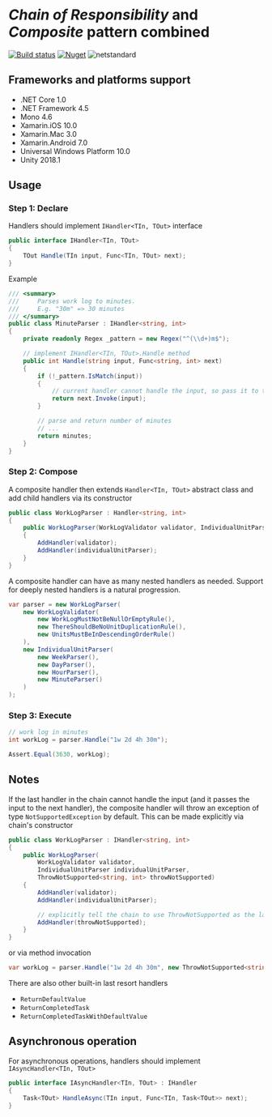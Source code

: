 # _Chain of Responsibility_ and _Composite_ pattern combined

[![Build status](https://ci.appveyor.com/api/projects/status/dc5qp2litp7rt74k?svg=true)](https://ci.appveyor.com/project/sonbua/responsibilitychain) [![Nuget](https://img.shields.io/nuget/v/ResponsibilityChain.svg)](https://www.nuget.org/packages/ResponsibilityChain) ![netstandard](https://img.shields.io/badge/netstandard-1.1-green)

## Frameworks and platforms support
- .NET Core 1.0
- .NET Framework 4.5
- Mono 4.6
- Xamarin.iOS 10.0
- Xamarin.Mac 3.0
- Xamarin.Android 7.0
- Universal Windows Platform 10.0
- Unity 2018.1

## Usage

### Step 1: Declare

Handlers should implement `IHandler<TIn, TOut>` interface

```c#
public interface IHandler<TIn, TOut>
{
    TOut Handle(TIn input, Func<TIn, TOut> next);
}
```

Example

```c#
/// <summary>
///     Parses work log to minutes.
///     E.g. "30m" => 30 minutes
/// </summary>
public class MinuteParser : IHandler<string, int>
{
    private readonly Regex _pattern = new Regex("^(\\d+)m$");

    // implement IHandler<TIn, TOut>.Handle method
    public int Handle(string input, Func<string, int> next)
    {
        if (!_pattern.IsMatch(input))
        {
            // current handler cannot handle the input, so pass it to the next handler
            return next.Invoke(input);
        }

        // parse and return number of minutes
        // ...
        return minutes;
    }
}
```

### Step 2: Compose

A composite handler then extends `Handler<TIn, TOut>` abstract class and add child handlers via its constructor

```c#
public class WorkLogParser : Handler<string, int>
{
    public WorkLogParser(WorkLogValidator validator, IndividualUnitParser individualUnitParser)
    {
        AddHandler(validator);
        AddHandler(individualUnitParser);
    }
}
```

A composite handler can have as many nested handlers as needed. Support for deeply nested handlers is a natural progression.

```c#
var parser = new WorkLogParser(
    new WorkLogValidator(
        new WorkLogMustNotBeNullOrEmptyRule(),
        new ThereShouldBeNoUnitDuplicationRule(),
        new UnitsMustBeInDescendingOrderRule()
    ),
    new IndividualUnitParser(
        new WeekParser(),
        new DayParser(),
        new HourParser(),
        new MinuteParser()
    )
);
```

### Step 3: Execute

```c#
// work log in minutes
int workLog = parser.Handle("1w 2d 4h 30m");

Assert.Equal(3630, workLog);
```

## Notes

If the last handler in the chain cannot handle the input (and it passes the input to the next handler), the composite handler will throw an exception of type `NotSupportedException` by default. This can be made explicitly via chain's constructor

```c#
public class WorkLogParser : IHandler<string, int>
{
    public WorkLogParser(
        WorkLogValidator validator,
        IndividualUnitParser individualUnitParser,
        ThrowNotSupported<string, int> throwNotSupported)
    {
        AddHandler(validator);
        AddHandler(individualUnitParser);

        // explicitly tell the chain to use ThrowNotSupported as the last resort
        AddHandler(throwNotSupported);
    }
}
```

or via method invocation

```c#
var workLog = parser.Handle("1w 2d 4h 30m", new ThrowNotSupported<string, int>().Handle);
```

There are also other built-in last resort handlers
* `ReturnDefaultValue`
* `ReturnCompletedTask`
* `ReturnCompletedTaskWithDefaultValue`

## Asynchronous operation

For asynchronous operations, handlers should implement `IAsyncHandler<TIn, TOut>`

```c#
public interface IAsyncHandler<TIn, TOut> : IHandler
{
    Task<TOut> HandleAsync(TIn input, Func<TIn, Task<TOut>> next);
}
```